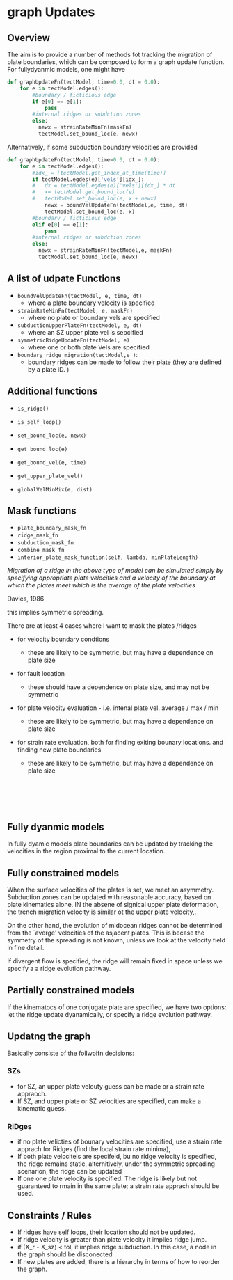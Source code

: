 # graph Updates

## Overview

The aim is to provide a number of methods fot tracking the migration of plate boundaries, which can be composed to form a graph update function. For fullydyanmic models, one might have

```python
def graphUpdateFn(tectModel, time=0.0, dt = 0.0):
    for e in tectModel.edges():
        #boundary / ficticious edge
        if e[0] == e[1]:
            pass
        #internal ridges or subdction zones
        else:
          newx = strainRateMinFn(maskFn)
          tectModel.set_bound_loc(e, newx) 
```

Alternatively, if some subduction boundary velocities are provided 

```python
def graphUpdateFn(tectModel, time=0.0, dt = 0.0):
    for e in tectModel.edges():
        #idx_ = [tectModel.get_index_at_time(time)]
        if tectModel.egdes(e)['vels'][idx_]:
        #   dx = tectModel.egdes(e)['vels'][idx_] * dt
        #   x= tectModel.get_bound_loc(e) 
        #   tectModel.set_bound_loc(e, x + newx)
            newx = boundVelUpdateFn(tectModel,e, time, dt)
            tectModel.set_bound_loc(e, x) 
        #boundary / ficticious edge
        elif e[0] == e[1]:
            pass
        #internal ridges or subdction zones
        else:
          newx = strainRateMinFn(tectModel,e, maskFn)
          tectModel.set_bound_loc(e, newx) 
```



## A list of udpate Functions

* `boundVelUpdateFn(tectModel, e, time, dt)`
  * where a plate boundary velocity is specified
* `strainRateMinFn(tectModel, e, maskFn)`
  * where no plate or boundary vels are specified
* `subductionUpperPlateFn(tectModel, e, dt)`
  * where an SZ upper plate vel is sepcified
* `symmetricRidgeUpdateFn(tectModel, e)`
  * where one or both plate Vels are specified
* `boundary_ridge_migration(tectModel,e )`:
  * boundary ridges can be made to follow their plate (they are defined by a plate ID. )

## Additional functions 

* `is_ridge()`
* `is_self_loop()`


* `set_bound_loc(e, newx) `
* `get_bound_loc(e)`
* `get_bound_vel(e, time)`
* `get_upper_plate_vel()`
* `globalVelMinMix(e, dist)`



## Mask functions

* `plate_boundary_mask_fn`
* `ridge_mask_fn`
* `subduction_mask_fn`
* `combine_mask_fn`
* `interior_plate_mask_function(self, lambda, minPlateLength)`



*Migration of a ridge in the above type of model can be simulated simply by specifying appropriate plate velocities and a velocity of the boundary at which the plates meet which is the average of the plate velocities*

Davies, 1986

this implies symmetric spreading. 



There are at least 4 cases where I want to mask the plates /ridges

- for velocity boundary condtions

  - these are likely to be symmetric, but may have a dependence on plate size

- for fault location

  - these should have a dependence on plate size, and may not be symmetric

- for plate velocity evaluation - i.e. intenal plate vel. average / max / min

  - these are likely to be symmetric, but may have a dependence on plate size

- for strain rate evaluation, both for finding exiting bounary locations. and finding new plate boundaries

  - these are likely to be symmetric, but may have a dependence on plate size

  ​



​		
​	

## Fully dyanmic models

In fully dyamic models plate boundaries can be updated by tracking the velocities in the region proximal to the current location. 

## Fully constrained models

When the surface velocities of the plates is set, we meet an asymmetry. Subduction zones can be updated with reasonable accuracy, based on plate kinematics alone. IN the absene of signical upper plate deformation, the trench migration velocity is similar ot the upper plate velocity,. 

On the other hand, the evolution of midocean ridges cannot be determined from the `averge' velocities of the asjacent plates. This is becase the symmetry of the spreading is not known, unless we look at the velocity field in fine detail. 

If divergent flow is specified, the ridge will remain fixed in space unless we specify a  a ridge evolution pathway. 

## Partially constrained models

If the kinematocs of one conjugate plate are specified, we have two options: let the ridge update dyanamically, or specify a ridge evolution pathway. 



## Updatng the graph

Basically consiste of the follwoifn decisions:

### SZs

*  for SZ, an upper plate velouty guess can be made or a strain rate appraoch. 
*  If SZ, and upper plate or SZ velocities are specified, can make a kinematic guess. 

### RiDges

* if no plate velicties of bounary velocities are specified, use a strain rate apprach for Ridges (find the local strain rate minima), 
* If both plate velociteis are specifeid, bu no ridge velocity is specified, the ridge remains static, alternitively, under the symmetric spreading scenarion, the ridge can be updated 
* If one one plate velocity is specified. The ridge is likely but not guaranteed to rmain in the same plate; a strain rate apprach should be used. 

## Constraints / Rules 

* If ridges have self loops, their location should not be updated. 
* If ridge velocity is greater than plate velocity it implies ridge jump. 
* if (X_r - X_sz) < tol, it implies ridge subduction.  In this case, a node in the graph should be disconected
* If new plates are added, there is a hierarchy in terms of how to reorder the graph. 



